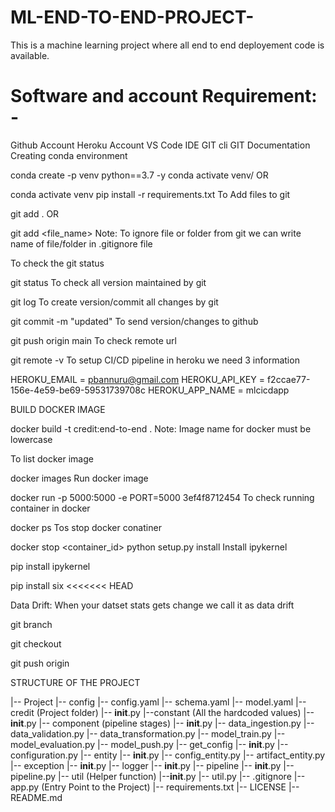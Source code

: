 # ML-END-TO-END-PROJECT-
This is a machine learning project where all end to end deployement code is available.

# Software and account Requirement: - 
Github Account
Heroku Account
VS Code IDE
GIT cli
GIT Documentation
Creating conda environment

conda create -p venv python==3.7 -y
conda activate venv/
OR

conda activate venv
pip install -r requirements.txt
To Add files to git

git add .
OR

git add <file_name>
Note: To ignore file or folder from git we can write name of file/folder in .gitignore file

To check the git status

git status
To check all version maintained by git

git log
To create version/commit all changes by git

git commit -m "updated"
To send version/changes to github

git push origin main
To check remote url

git remote -v
To setup CI/CD pipeline in heroku we need 3 information

HEROKU_EMAIL = pbannuru@gmail.com
HEROKU_API_KEY = f2ccae77-156e-4e59-be69-59531739708c
HEROKU_APP_NAME = mlcicdapp

BUILD DOCKER IMAGE

docker build -t credit:end-to-end .
Note: Image name for docker must be lowercase

To list docker image

docker images
Run docker image

docker run -p 5000:5000 -e PORT=5000 3ef4f8712454
To check running container in docker

docker ps
Tos stop docker conatiner

docker stop <container_id>
python setup.py install
Install ipykernel

pip install ipykernel

pip install six
<<<<<<< HEAD

Data Drift: When your datset stats gets change we call it as data drift


git branch <newbranchname>

git checkout <newbranchname>

git push origin <newbranchname>





STRUCTURE OF THE PROJECT

|-- Project
    |-- config
        |-- config.yaml
        |-- schema.yaml
        |-- model.yaml
    |-- credit (Project folder)
        |-- __init__.py
        |--constant (All the hardcoded values)
            |--__init__.py
        |-- component (pipeline stages)
            |-- __init__.py
            |-- data_ingestion.py
            |-- data_validation.py
            |-- data_transformation.py
            |-- model_train.py
            |-- model_evaluation.py
            |-- model_push.py
        |-- get_config
            |-- __init__.py
            |-- configuration.py
        |-- entity
            |-- __init__.py
            |-- config_entity.py
            |-- artifact_entity.py
        |-- exception
            |-- __init__.py
        |-- logger
            |-- __init__.py
        |-- pipeline
            |-- __init__.py
            |-- pipeline.py
        |-- util (Helper function)
            |--__init__.py
            |-- util.py
    |-- .gitignore
    |-- app.py (Entry Point to the Project)
    |-- requirements.txt
    |-- LICENSE
    |-- README.md